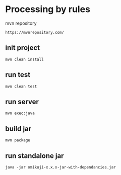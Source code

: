 # Processing by rules

mvn repository

```
https://mvnrepository.com/
```

## init project

```
mvn clean install
```

## run test

```
mvn clean test
```

## run server

```
mvn exec:java
```

## build jar

```
mvn package
```

## run standalone jar

```
java -jar omikuji-x.x.x-jar-with-dependancies.jar
```
